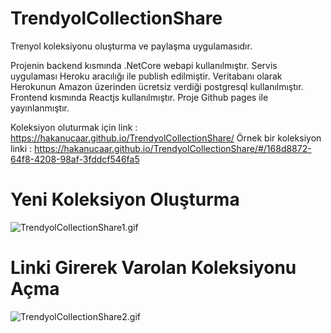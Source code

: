 # TrendyolCollectionShare
Trenyol koleksiyonu oluşturma ve paylaşma uygulamasıdır.

Projenin backend kısmında .NetCore webapi kullanılmıştır. Servis uygulaması Heroku aracılığı ile publish edilmiştir. 
Veritabanı olarak Herokunun Amazon üzerinden ücretsiz verdiği postgresql kullanılmıştır.
Frontend kısmında Reactjs kullanılmıştır.
Proje Github pages ile yayınlanmıştır. 

Koleksiyon oluturmak için link : https://hakanucaar.github.io/TrendyolCollectionShare/
Örnek bir koleksiyon linki : https://hakanucaar.github.io/TrendyolCollectionShare/#/168d8872-64f8-4208-98af-3fddcf546fa5

# Yeni Koleksiyon Oluşturma
![TrendyolCollectionShare1.gif](https://github.com/HakanUcaar/TrendyolCollectionShare/blob/master/img/TrendyolCollectionShare1.gif)

# Linki Girerek Varolan Koleksiyonu Açma
![TrendyolCollectionShare2.gif](https://github.com/HakanUcaar/TrendyolCollectionShare/blob/master/img/TrendyolCollectionShare2.gif)
